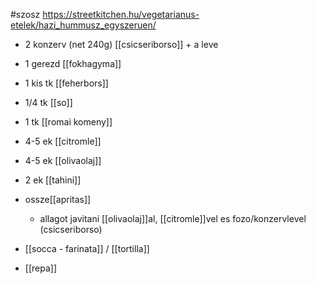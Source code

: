 #szosz
https://streetkitchen.hu/vegetarianus-etelek/hazi_hummusz_egyszeruen/

- 2 konzerv (net 240g) [[csicseriborso]] + a leve
- 1 gerezd [[fokhagyma]]
- 1 kis tk [[feherbors]]
- 1/4 tk [[so]]
- 1 tk [[romai komeny]]
- 4-5 ek [[citromle]]
- 4-5 ek [[olivaolaj]]
- 2 ek [[tahini]]
- ossze[[apritas]]
	- allagot javitani [[olivaolaj]]al, [[citromle]]vel es fozo/konzervlevel (csicseriborso)

- [[socca - farinata]] / [[tortilla]]
- [[repa]]